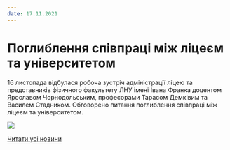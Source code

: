 ```yaml
---
date: 17.11.2021
---
```

# Поглиблення співпраці між ліцеєм та університетом

16 листопада відбулася робоча зустріч адміністрації ліцею та представників фізичного факультету ЛНУ імені Івана Франка доцентом Ярославом Чорнодольським, професорами Тарасом Демківим та Василем Стадником. Обговорено питання поглиблення співпраці між ліцеєм та університетом.

![](/images/blog/поглиблення-співпраці-між-ліцеєм-та-університетом/фото-ліцейplusунівер.jpg)

[Читати усі новини](/news)
